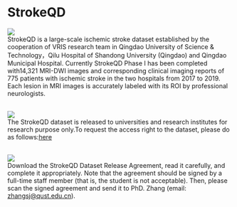 # StrokeQD
<img src="https://img.shields.io/badge/StrokeQD-Introduction-brightgreen" /><br>
StrokeQD is a large-scale ischemic stroke dataset established by the cooperation of VRIS research team in Qingdao University of Science & Technology，Qilu Hospital of Shandong University (Qingdao) and Qingdao Municipal Hospital. Currently StrokeQD Phase I has been completed with14,321 MRI-DWI images and corresponding clinical imaging reports of 775 patients with ischemic stroke in the two hospitals from 2017 to 2019. Each lesion in MRI images is accurately labeled with its ROI by professional neurologists.

<br><img src="https://img.shields.io/badge/StrokeQD-Request-brightgreen" /><br>
The StrokeQD dataset is released to universities and research institutes for research purpose only.To request the access right to the dataset, please do as follows:[here](https://www.zhihu.com)
<br>

<br><img src="https://img.shields.io/badge/StrokeQD-More-brightgreen" /><br>
Download the StrokeQD Dataset Release Agreement, read it carefully, and complete it appropriately.
Note that the agreement should be signed by a full-time staff member (that is, the student is not acceptable). 
Then, please scan the signed agreement and send it to PhD. Zhang (email: zhangsj@qust.edu.cn).

